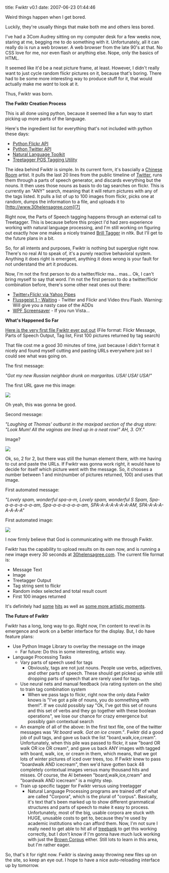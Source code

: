 title: Fwiktr v0.1
date: 2007-06-23 01:44:46 

Weird things happen when I get bored.

Luckily, they're usually things that make both me and others less bored.

I've had a 3Com Audrey sitting on my computer desk for a few weeks now, staring at me, begging me to do something with it. Unfortunately, all it can really do is run a web browser. A web browser from the late 90's at that. No CSS love for me, nor even flash or anything else. Nope, only the basics of HTML. 

It seemed like it'd be a neat picture frame, at least. However, I didn't really want to just cycle random flickr pictures on it, because that's boring. There had to be some more interesting way to produce stuff for it, that would actually make me _want_ to look at it. 

Thus, Fwiktr was born.

**The Fwiktr Creation Process**

This is all done using python, because it seemed like a fun way to start picking up more parts of the language. 

Here's the ingredient list for everything that's not included with python these days:

* [Python Flickr API][1]
* [Python Twitter API][2]
* [Natural Language Toolkit][3]
* [Treetagger POS Tagging Utility][4]

The idea behind Fwiktr is simple. In its current form, it's bascially a [Chinese Room][5] artist. It pulls the last 20 lines from the public timeline of [Twitter][6], runs them through a parts of speech generator, and discards everything but the nouns. It then uses those nouns as basis to do tag searches on flickr. This is currently an "ANY" search, meaning that it will return pictures with any of the tags listed. It pulls a list of up to 100 images from flickr, picks one at random, dumps the information to a file, and uploads it to [http://www.30helensagree.com][7]

Right now, the Parts of Speech tagging happens through an external call to Treetagger. This is because before this project I'd had zero experience working with natural language processing, and I'm still working on figuring out exactly how one makes a nicely trained [Brill Tagger][8] in nltk. But I'll get to the future plans in a bit.

So, for all intents and purposes, Fwiktr is nothing but superglue right now. There's no real AI to speak of, it's a purely reactive behavioral system. Anything it does right is emergent, anything it does wrong is your fault for not understand the art it produces.

Now, I'm not the first person to do a twitter/flickr ma... mas... Ok, I can't bring myself to say that word. I'm not the first person to do a twitter/flickr combination before, there's some other neat ones out there:

* [Twitter+Flickr via Yahoo Pipes][9]
* [Flussgeist 1 - Waiting][10] - Twitter and Flickr and Video thru Flash. Warning: Will give you a nasty case of the ADDs
* [WPF Screensaver][11] - If you run Vista...

**What's Happened So Far**

[Here is the very first file Fwiktr ever put out][12] (File format: Flickr Message, Parts of Speech Output, Tag list, First 100 pictures returned by tag search)

That file cost me a good 30 minutes of time, just because I didn't format it nicely and found myself cutting and pasting URLs everywhere just so I could see what was going on. 

The first message:

_"Got my new Russian neighbor drunk on margaritas. USA! USA! USA!"_

The first URL gave me this image:

[![][13]][13]

Oh yeah, this was gonna be good.

Second message:

_"Laughing at Thomas' outburst in the maxipad section of the drug store: "Look Mum! All the vaginas are lined up in a neat row!" AH, 3. OY."_

Image?

[![][14]][14]

Ok, so, 2 for 2, but there was still the human element there, with me having to cut and paste the URLs. If Fwiktr was gonna work right, it would have to decide for itself which picture went with the message. So, it chooses a number between 1 and min(number of pictures returned, 100) and uses that image.

First automated message: 

_"Lovely spam, wonderful spa-a-m, Lovely spam, wonderful S Spam, Spa-a-a-a-a-a-a-am, Spa-a-a-a-a-a-a-am, SPA-A-A-A-A-A-A-AM, SPA-A-A-A-A-A-A-A"_

First automated image:

[![][15]][15]

I now firmly believe that God is communicating with me through Fwiktr.

Fwiktr has the capability to upload results on its own now, and is running a new image every 30 seconds at [30helensagree.com][7]. The current file format is:

  * Message Text
  * Image
  * Treetagger Output
  * Tag string sent to flickr
  * Random index selected and total result count
  * First 100 images returned

It's definitely had [some][16] [hits][17] as well as [some more artistic moments][18].

**The Future of Fwiktr**

Fwiktr has a long, long way to go. Right now, I'm content to revel in its emergence and work on a better interface for the display. But, I do have feature plans:

* Use Python Image Library to overlay the message on the image
  * Far future: Do this in some interesting, artistic way.
* Language Processing Tasks
  * Vary parts of speech used for tags
    * Obviously, tags are not just nouns. People use verbs, adjectives, and other parts of speech. These should get picked up while still dropping parts of speech that are rarely used for tags.
  * Use neural nets and manual feedback (via rating system on the site) to train tag combination system
    * When we pass tags to flickr, right now the only data Fwiktr knows is "I've got a pile of nouns, you do somnething with them!". If we could possibly say "Ok, I've got this set of nouns and this set of verbs and they go together with these boolean operations", we lose our chance for crazy emergence but possibly gain contextual search
  * An example of all of the above: In the first text file, one of the twitter messages was _"At board walk. Got an ice cream."_. Fwiktr did a good job of pull tags, and gave us back the list "board,walk,ice,cream". Unfortunately, when this pile was passed to flickr, it saw "board OR walk OR ice OR cream", and gave us back ANY images with tagged with board, walk, ice, or cream in them, which means, that we got lots of winter pictures of iced over trees, too. If Fwiktr knew to pass "boardwalk AND icecream", then we'd have gotten back 48 completely contextual images versus many thousand hits and misses. Of course, the AI between "board,walk,ice,cream" and "boardwalk AND icecream" is a mighty step.
  * Train up specific tagger for Fwiktr versus using treetagger
    * Natural Language Processing programs are trained off of what are called "Corpora", which is the plural of "corpus". Basically, it's text that's been marked up to show different grammatical structures and parts of speech to make it easy to process. Unfortunately, most of the big, usable corpora are stuck with HUGE, unusable costs to get to, because they're used by academic institutions who can afford them. Now, I'm not sure I really need to get able to hit all of [treebank][19] to get this working correctly, but I don't know if I'm gonna have much luck working with just the [Brown Corpus][20] either. Still lots to learn in this area, but I'm rather eager.

So, that's it for right now. Fwiktr is slaving away throwing new files up on the site, so keep an eye out. I hope to have a nice auto-reloading interface up by tomorrow. 

   [1]: http://beej.us/flickr/flickrapi/
   [2]: http://code.google.com/p/python-twitter/
   [3]: http://www.nltk.org
   [4]: http://www.ims.uni-stuttgart.de/projekte/corplex/TreeTagger/
   [5]: http://en.wikipedia.org/wiki/Chinese_room
   [6]: http://www.twitter.com
   [7]: http://www.30helensagree.com
   [8]: http://en.wikipedia.org/wiki/Brill_Tagger
   [9]: http://www.901am.com/2007/mashing-mashups-every-twitterer-tells-a-story-dont-they.html
   [10]: http://incident.net/works/flussgeist/waiting/flash/index.html
   [11]: http://windowsvistablog.com/blogs/windowsexperience/archive/2007/05/01/wpf-screensaver-flittrbook-from-mix07.aspx
   [12]: http://www.nonpolynomial.com/fwiktr.txt
   [13]: http://farm2.static.flickr.com/1110/594318483_1c8fd484c2.jpg
   [14]: http://farm2.static.flickr.com/1259/594386622_48f11538a0.jpg
   [15]: http://farm2.static.flickr.com/1250/592326463_dab506a4f2.jpg
   [16]: http://www.30helensagree.com/28e9ece0-e890-4e0b-a212-927bd15e19c4.html
   [17]: http://www.30helensagree.com/5fe7711d-4466-4e7c-ad45-032dad2508e1.html
   [18]: http://www.30helensagree.com/d250ddff-3e37-46d2-8834-f380d0fd2c83.html
   [19]: http://www.cis.upenn.edu/~treebank/
   [20]: http://en.wikipedia.org/wiki/Brown_Corpus

